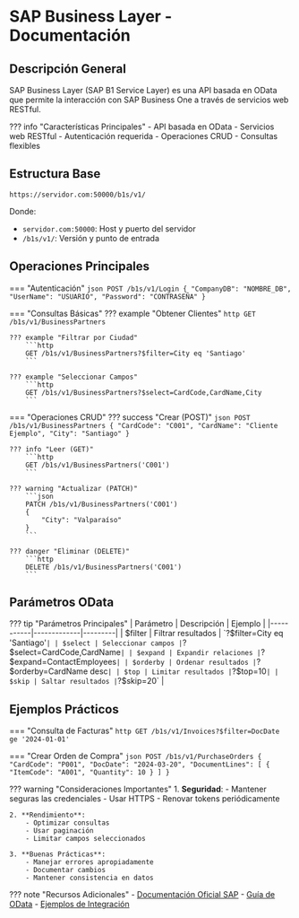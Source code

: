 # SAP Business Layer - Documentación

## Descripción General
SAP Business Layer (SAP B1 Service Layer) es una API basada en OData que permite la interacción con SAP Business One a través de servicios web RESTful.

??? info "Características Principales"
    - API basada en OData
    - Servicios web RESTful
    - Autenticación requerida
    - Operaciones CRUD
    - Consultas flexibles

## Estructura Base

```plaintext
https://servidor.com:50000/b1s/v1/
```

Donde:
- `servidor.com:50000`: Host y puerto del servidor
- `/b1s/v1/`: Versión y punto de entrada

## Operaciones Principales

=== "Autenticación"
    ```json
    POST /b1s/v1/Login
    {
        "CompanyDB": "NOMBRE_DB",
        "UserName": "USUARIO",
        "Password": "CONTRASEÑA"
    }
    ```

=== "Consultas Básicas"
    ??? example "Obtener Clientes"
        ```http
        GET /b1s/v1/BusinessPartners
        ```
    
    ??? example "Filtrar por Ciudad"
        ```http
        GET /b1s/v1/BusinessPartners?$filter=City eq 'Santiago'
        ```
    
    ??? example "Seleccionar Campos"
        ```http
        GET /b1s/v1/BusinessPartners?$select=CardCode,CardName,City
        ```

=== "Operaciones CRUD"
    ??? success "Crear (POST)"
        ```json
        POST /b1s/v1/BusinessPartners
        {
            "CardCode": "C001",
            "CardName": "Cliente Ejemplo",
            "City": "Santiago"
        }
        ```
    
    ??? info "Leer (GET)"
        ```http
        GET /b1s/v1/BusinessPartners('C001')
        ```
    
    ??? warning "Actualizar (PATCH)"
        ```json
        PATCH /b1s/v1/BusinessPartners('C001')
        {
            "City": "Valparaíso"
        }
        ```
    
    ??? danger "Eliminar (DELETE)"
        ```http
        DELETE /b1s/v1/BusinessPartners('C001')
        ```

## Parámetros OData

??? tip "Parámetros Principales"
    | Parámetro | Descripción | Ejemplo |
    |-----------|-------------|---------|
    | $filter | Filtrar resultados | `?$filter=City eq 'Santiago'` |
    | $select | Seleccionar campos | `?$select=CardCode,CardName` |
    | $expand | Expandir relaciones | `?$expand=ContactEmployees` |
    | $orderby | Ordenar resultados | `?$orderby=CardName desc` |
    | $top | Limitar resultados | `?$top=10` |
    | $skip | Saltar resultados | `?$skip=20` |

## Ejemplos Prácticos

=== "Consulta de Facturas"
    ```http
    GET /b1s/v1/Invoices?$filter=DocDate ge '2024-01-01'
    ```

=== "Crear Orden de Compra"
    ```json
    POST /b1s/v1/PurchaseOrders
    {
        "CardCode": "P001",
        "DocDate": "2024-03-20",
        "DocumentLines": [
            {
                "ItemCode": "A001",
                "Quantity": 10
            }
        ]
    }
    ```

??? warning "Consideraciones Importantes"
    1. **Seguridad**:
        - Mantener seguras las credenciales
        - Usar HTTPS
        - Renovar tokens periódicamente
    
    2. **Rendimiento**:
        - Optimizar consultas
        - Usar paginación
        - Limitar campos seleccionados
    
    3. **Buenas Prácticas**:
        - Manejar errores apropiadamente
        - Documentar cambios
        - Mantener consistencia en datos

??? note "Recursos Adicionales"
    - [Documentación Oficial SAP](https://help.sap.com/docs/SAP_BUSINESS_ONE)
    - [Guía de OData](https://www.odata.org/documentation/)
    - [Ejemplos de Integración](https://blogs.sap.com/tags/b1-service-layer/)